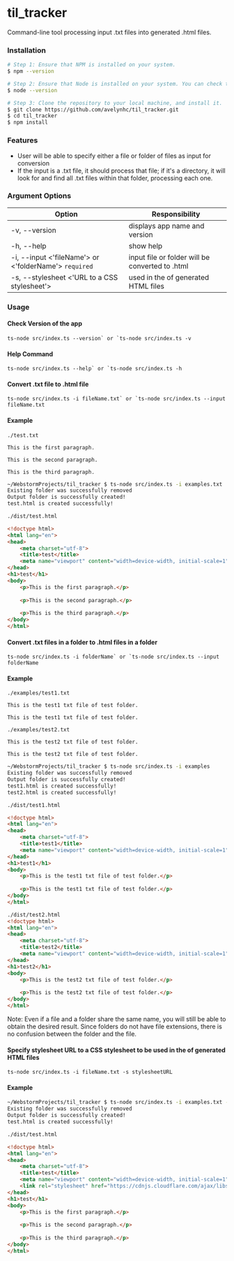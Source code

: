# til_tracker
Command-line tool processing input .txt files into generated .html files.

### Installation
```bash
# Step 1: Ensure that NPM is installed on your system.
$ npm --version

# Step 2: Ensure that Node is installed on your system. You can check this by using:
$ node --version

# Step 3: Clone the repository to your local machine, and install it.
$ git clone https://github.com/avelynhc/til_tracker.git
$ cd til_tracker
$ npm install
```

### Features
- User will be able to specify either a file or folder of files as input for conversion
- If the input is a .txt file, it should process that file; 
if it's a directory, it will look for and find all .txt files within that folder, 
processing each one.

### Argument Options
| Option                                                | Responsibility                                  |
|-------------------------------------------------------|-------------------------------------------------|
| -v, --version                                         | displays app name and version                   |
| -h, --help                                            | show help                                       |
| -i, --input <'fileName'> or <'folderName'> `required` | input file or folder will be converted to .html |
| -s, --stylesheet <'URL to a CSS stylesheet'>          | used in the <head> of generated HTML files      |

### Usage
#### Check Version of the app
```ts-node src/index.ts --version` or `ts-node src/index.ts -v```

#### Help Command
```ts-node src/index.ts --help` or `ts-node src/index.ts -h```

#### Convert .txt file to .html file
```ts-node src/index.ts -i fileName.txt` or `ts-node src/index.ts --input fileName.txt```
#### Example
```text
./test.txt

This is the first paragraph.

This is the second paragraph.

This is the third paragraph.
```

```sh
~/WebstormProjects/til_tracker $ ts-node src/index.ts -i examples.txt
Existing folder was successfully removed
Output folder is successfully created!
test.html is created successfully!
```

```html
./dist/test.html

<!doctype html>
<html lang="en">
<head>
    <meta charset="utf-8">
    <title>test</title>
    <meta name="viewport" content="width=device-width, initial-scale=1">
</head>
<h1>test</h1>
<body>
    <p>This is the first paragraph.</p>
    
    <p>This is the second paragraph.</p>
    
    <p>This is the third paragraph.</p>
</body>
</html>
```

#### Convert .txt files in a folder to .html files in a folder
```ts-node src/index.ts -i folderName` or `ts-node src/index.ts --input folderName```
#### Example
```text
./examples/test1.txt

This is the test1 txt file of test folder.

This is the test1 txt file of test folder.
```

```text
./examples/test2.txt

This is the test2 txt file of test folder.

This is the test2 txt file of test folder.
```

```sh
~/WebstormProjects/til_tracker $ ts-node src/index.ts -i examples
Existing folder was successfully removed
Output folder is successfully created!
test1.html is created successfully!
test2.html is created successfully!
```

```html
./dist/test1.html

<!doctype html>
<html lang="en">
<head>
    <meta charset="utf-8">
    <title>test1</title>
    <meta name="viewport" content="width=device-width, initial-scale=1">
</head>
<h1>test1</h1>
<body>
    <p>This is the test1 txt file of test folder.</p>
    
    <p>This is the test1 txt file of test folder.</p>
</body>
</html>
```

```html
./dist/test2.html
<!doctype html>
<html lang="en">
<head>
    <meta charset="utf-8">
    <title>test2</title>
    <meta name="viewport" content="width=device-width, initial-scale=1">
</head>
<h1>test2</h1>
<body>
    <p>This is the test2 txt file of test folder.</p>
    
    <p>This is the test2 txt file of test folder.</p>
</body>
</html>
```

Note: Even if a file and a folder share the same name, you will still be able to obtain the desired result. 
Since folders do not have file extensions, there is no confusion between the folder and the file.

#### Specify stylesheet URL to a CSS stylesheet to be used in the <head> of generated HTML files
```ts-node src/index.ts -i fileName.txt -s stylesheetURL```
#### Example
```sh
~/WebstormProjects/til_tracker $ ts-node src/index.ts -i examples.txt -s https://cdnjs.cloudflare.com/ajax/libs/tufte-css/1.8.0/tufte.min.css 
Existing folder was successfully removed
Output folder is successfully created!
test.html is created successfully!
```

```html
./dist/test.html

<!doctype html>
<html lang="en">
<head>
    <meta charset="utf-8">
    <title>test</title>
    <meta name="viewport" content="width=device-width, initial-scale=1">
    <link rel="stylesheet" href="https://cdnjs.cloudflare.com/ajax/libs/tufte-css/1.8.0/tufte.min.css">
</head>
<h1>test</h1>
<body>
    <p>This is the first paragraph.</p>
    
    <p>This is the second paragraph.</p>
    
    <p>This is the third paragraph.</p>
</body>
</html>
```